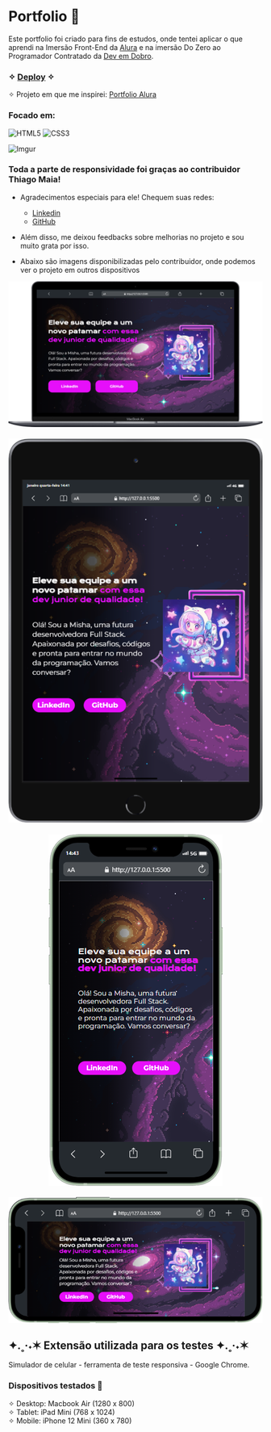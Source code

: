 # Portfolio 🌌

Este portfolio foi criado para fins de estudos, onde tentei aplicar o que aprendi na Imersão Front-End da [Alura](https://www.alura.com.br) e na imersão Do Zero ao Programador Contratado da [Dev em Dobro](https://devemdobro.com/matriculas-abertas/).

### ✧ [Deploy](https://micheledarosa-portfoliomisha.netlify.app) ✧

✧ Projeto em que me inspirei: [Portfolio Alura](https://micheledarosa-aluraportfolio.netlify.app)

### **Focado em:**

![HTML5](https://img.shields.io/badge/HTML5-E34F26?style=for-the-badge&logo=html5&logoColor=white)
![CSS3](https://img.shields.io/badge/CSS3-1572B6?style=for-the-badge&logo=css3&logoColor=white)


![Imgur](https://i.imgur.com/XQ1wD0d.png)

### Toda a parte de responsividade foi graças ao contribuidor Thiago Maia! 
-  Agradecimentos especiais para ele! Chequem suas redes:
    -  [Linkedin](https://www.linkedin.com/in/maiath)
    -  [GitHub](https://github.com/Maia-th)

- Além disso, me deixou feedbacks sobre melhorias no projeto e sou muito grata por isso. 
- Abaixo são imagens disponibilizadas pelo contribuidor, onde podemos ver o projeto em outros dispositivos 

<div align="center"> 
  
![Desktop - Depois](src/images/Desktop%20-%20Depois.png)
####
![Tablet - Depois](src/images/Tablet%20-%20Depois.png)
####
![Mobile R- Depois](src/images/MobileR%20-%20Depois.png)
####
![Mobile P- Depois](src/images/MobileP%20-%20Depois.png)
</div>

## ✦.˳·˖✶ Extensão utilizada para os testes ✦.˳·˖✶

Simulador de celular - ferramenta de teste responsiva - Google Chrome.

### Dispositivos testados 📱

✧ Desktop: Macbook Air (1280 x 800)  
✧ Tablet: iPad Mini (768 x 1024)  
✧ Mobile: iPhone 12 Mini (360 x 780)